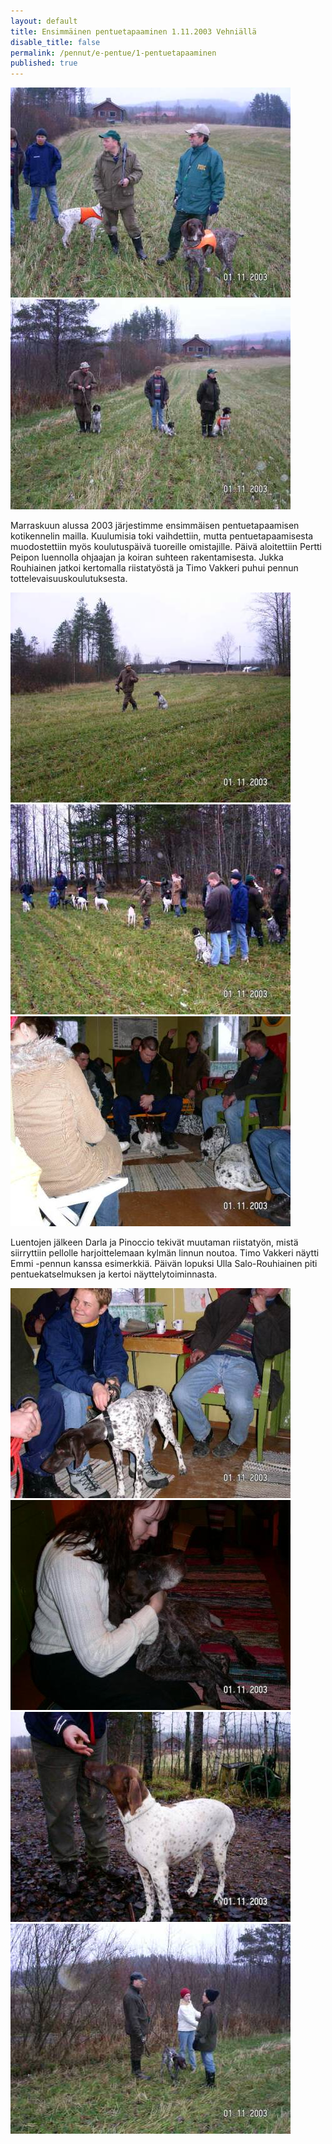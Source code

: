 ```yaml
---
layout: default
title: Ensimmäinen pentuetapaaminen 1.11.2003 Vehniällä
disable_title: false
permalink: /pennut/e-pentue/1-pentuetapaaminen
published: true
---
```


![](/media/e-pentue-tapaaminen-1-1.jpg)  
![](/media/e-pentue-tapaaminen-1-2.jpg)

Marraskuun alussa 2003 järjestimme ensimmäisen pentuetapaamisen kotikennelin mailla. Kuulumisia toki vaihdettiin, mutta pentuetapaamisesta muodostettiin myös koulutuspäivä tuoreille omistajille. Päivä aloitettiin Pertti Peipon luennolla ohjaajan ja koiran suhteen rakentamisesta. Jukka Rouhiainen jatkoi kertomalla riistatyöstä ja Timo Vakkeri puhui pennun tottelevaisuuskoulutuksesta.

![](/media/e-pentue-tapaaminen-1-3.jpg)  
![](/media/e-pentue-tapaaminen-1-4.jpg)  
![](/media/e-pentue-tapaaminen-1-5.jpg)

Luentojen jälkeen Darla ja Pinoccio tekivät muutaman riistatyön, mistä siirryttiin pellolle harjoittelemaan kylmän linnun noutoa. Timo Vakkeri näytti Emmi -pennun kanssa esimerkkiä. Päivän lopuksi Ulla Salo-Rouhiainen piti pentuekatselmuksen ja kertoi näyttelytoiminnasta.    

![](/media/e-pentue-tapaaminen-1-6.jpg)
![](/media/e-pentue-tapaaminen-1-7.jpg)
![](/media/e-pentue-tapaaminen-1-8.jpg)
![](/media/e-pentue-tapaaminen-1-9.jpg)

